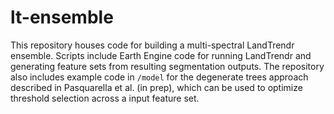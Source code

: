 # lt-ensemble

This repository houses code for building a multi-spectral LandTrendr ensemble. Scripts include Earth Engine code for running LandTrendr and generating feature sets from resulting segmentation outputs. The repository also includes example code in `/model` for the degenerate trees approach described in Pasquarella et al. (in prep), which can be used to optimize threshold selection across a input feature set.

